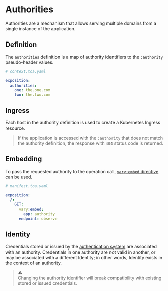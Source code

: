 # Authorities

Authorities are a mechanism that allows serving multiple domains from a single instance of the
application.

## Definition

The `authorities` definition is a map of authority identifiers to the `:authority` pseudo-header
values.

```yaml
# context.toa.yaml

exposition:
  authorities:
    one: the.one.com
    two: the.two.com
```

## Ingress

Each host in the authority definition is used to create a Kubernetes Ingress resource.

> If the application is accessed with the `:authority` that does not match the authority definition,
> the response with `404` status code is returned.

## Embedding

To pass the requested authority to the operation call, [`vary:embed` directive](vary.md#embeddings)
can be used.

```yaml
# manifest.toa.yaml

exposition:
  /:
    GET:
      vary:embed:
        app: authority
      endpoint: observe
```

## Identity

Credentials stored or issued by the [authentication system](identity.md) are associated with an
authority.
Credentials in one authority are not valid in another,
or may be associated with a different Identity; in other words, Identity exists in the context of an
authority.

> :warning:<br/>
> Changing the authority identifier will break compatibility with existing stored or issued
> credentials.
